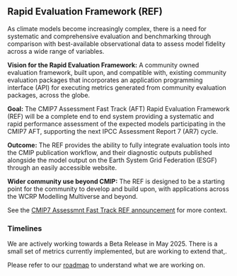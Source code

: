 ## Rapid Evaluation Framework (REF)

As climate models become increasingly complex, 
there is a need for systematic and comprehensive evaluation and benchmarking through comparison with best-available observational data
to assess model fidelity across a wide range of variables.


**Vision for the Rapid Evaluation Framework:** A community owned evaluation framework, built upon, and compatible with, existing community evaluation packages that incorporates an application programming interface (API) for executing metrics generated from community evaluation packages, across the globe. 

**Goal:** The CMIP7 Assessment Fast Track (AFT) Rapid Evaluation Framework (REF) will be a complete end to end system providing a systematic and rapid performance assessment of the expected models participating in the CMIP7 AFT, supporting the next IPCC Assessment Report 7 (AR7) cycle.

**Outcome:** The REF provides the ability to fully integrate evaluation tools into the CMIP publication workflow, and their diagnostic outputs published alongside the model output on the Earth System Grid Federation (ESGF) through an easily accessible website. 

**Wider community use beyond CMIP:** The REF is designed to be a starting point for the community to develop and build upon, with applications across the WCRP Modelling Multiverse and beyond.

See the [CMIP7 Assessmnt Fast Track REF announcement](https://wcrp-cmip.org/cmip-phases/cmip7/rapid-evaluation-framework/) for more context.

### Timelines

We are actively working towards a Beta Release in May 2025.
There is a small set of metrics currently implemented,
but are working to extend that,.

Please refer to our [roadmap](https://cmip-ref.readthedocs.io/en/latest/roadmap/) to understand what we are working on.
